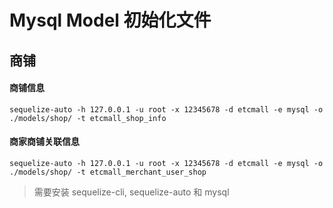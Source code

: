# Mysql Model 初始化文件

## 商铺

#### 商铺信息

`sequelize-auto -h 127.0.0.1 -u root -x 12345678 -d etcmall -e mysql -o ./models/shop/ -t etcmall_shop_info`

#### 商家商铺关联信息

`sequelize-auto -h 127.0.0.1 -u root -x 12345678 -d etcmall -e mysql -o ./models/shop/ -t etcmall_merchant_user_shop`

>需要安装 sequelize-cli, sequelize-auto 和 mysql